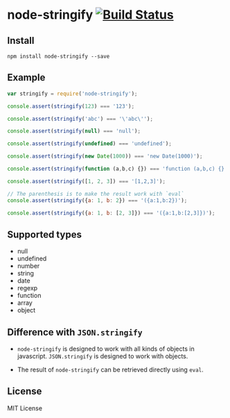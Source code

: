 # node-stringify [![Build Status](https://travis-ci.org/fuqcool/node-stringify.svg?branch=master)](https://travis-ci.org/fuqcool/node-stringify)

## Install

```
npm install node-stringify --save
```

## Example

``` javascript
var stringify = require('node-stringify');

console.assert(stringify(123) === '123');

console.assert(stringify('abc') === '\'abc\'');

console.assert(stringify(null) === 'null');

console.assert(stringify(undefined) === 'undefined');

console.assert(stringify(new Date(1000)) === 'new Date(1000)');

console.assert(stringify(function (a,b,c) {}) === 'function (a,b,c) {}');

console.assert(stringify([1, 2, 3]) === '[1,2,3]');

// The parenthesis is to make the result work with `eval`
console.assert(stringify({a: 1, b: 2}) === '({a:1,b:2})');

console.assert(stringify({a: 1, b: [2, 3]}) === '({a:1,b:[2,3]})');
```

## Supported types

- null
- undefined
- number
- string
- date
- regexp
- function
- array
- object

## Difference with `JSON.stringify`

- `node-stringify` is designed to work with all kinds of objects in javascript. `JSON.stringify` is designed to work with objects.

- The result of `node-stringify` can be retrieved directly using `eval`.

## License
MIT License
